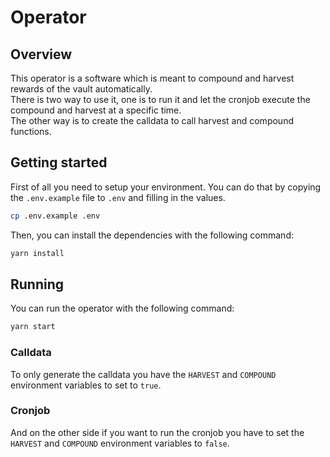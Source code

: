 # Operator

## Overview

This operator is a software which is meant to compound and harvest rewards of the vault automatically.\
There is two way to use it, one is to run it and let the cronjob execute the compound and harvest at a specific time.\
The other way is to create the calldata to call harvest and compound functions.

## Getting started

First of all you need to setup your environment. You can do that by copying the `.env.example` file to `.env` and filling in the values.

```bash
cp .env.example .env
```

Then, you can install the dependencies with the following command:

```bash
yarn install
```

## Running

You can run the operator with the following command:

```bash
yarn start
```

### Calldata

To only generate the calldata you have the `HARVEST` and `COMPOUND` environment variables to set to `true`.

### Cronjob

And on the other side if you want to run the cronjob you have to set the `HARVEST` and `COMPOUND` environment variables to `false`.
